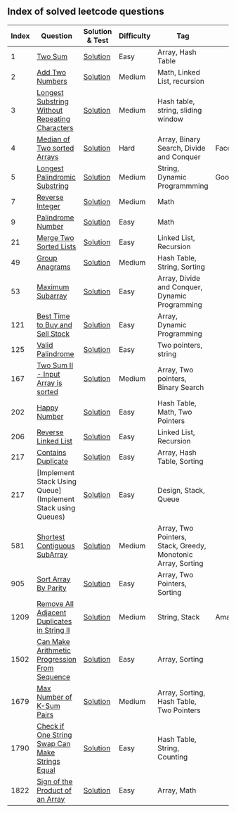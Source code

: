 ## Index of solved leetcode questions

| Index | Question | Solution & Test | Difficulty | Tag |   |
| ----- | -------- | --------------- | ---------- | --- | - |
| 1 | [Two Sum](https://leetcode.com/problems/two-sum/) | [Solution](https://github.com/blossom-babs/Data-structures-and-algorithm/blob/main/leetcode/easy/twoSum.test.js) | Easy | Array, Hash Table|
| 2 | [Add Two Numbers](https://leetcode.com/problems/add-two-numbers/) | [Solution](https://github.com/blossom-babs/Data-structures-and-algorithm/blob/main/leetcode/medium/addTwoNumbers.test.js) | Medium | Math, Linked List, recursion |
| 3 | [ Longest Substring Without Repeating Characters](https://leetcode.com/problems/longest-substring-without-repeating-characters/) | [Solution](https://github.com/blossom-babs/Data-structures-and-algorithm/blob/main/leetcode/medium/longestSubstring.test.js) | Medium | Hash table, string, sliding window |
| 4 | [ Median of Two sorted Arrays](https://leetcode.com/problems/median-of-two-sorted-arrays/) | [Solution](https://github.com/blossom-babs/Data-structures-and-algorithm/blob/main/leetcode/hard/medianOfSortedArr.test.js) | Hard | Array, Binary Search, Divide and Conquer | Facebook |
| 5 | [ Longest Palindromic Substring](https://leetcode.com/problems/longest-palindromic-substring/) | [Solution](https://github.com/blossom-babs/Data-structures-and-algorithm/blob/main/leetcode/medium/longestPalindrome.test.js) | Medium | String, Dynamic Programmming | Google |
| 7 | [Reverse Integer](https://leetcode.com/problems/reverse-integer/) | [Solution](https://github.com/blossom-babs/Data-structures-and-algorithm/blob/main/leetcode/medium/longestPalindrome.test.js) | Medium | Math |
| 9 | [Palindrome Number](https://leetcode.com/problems/palindrome-number) | [Solution](https://github.com/blossom-babs/Data-structures-and-algorithm/blob/main/leetcode/easy/palindromeNum.test.js) | Easy | Math |
| 21 | [Merge Two Sorted Lists](https://leetcode.com/problems/merge-two-sorted-lists/) | [Solution](https://github.com/blossom-babs/Data-structures-and-algorithm/blob/main/leetcode/easy/mergeLinkedList.test.js) | Easy | Linked List, Recursion |
| 49 | [Group Anagrams](https://leetcode.com/problems/group-anagrams/) | [Solution](https://github.com/blossom-babs/Data-structures-and-algorithm/blob/main/leetcode/easy/group-anagrams.test.js) | Medium | Hash Table, String, Sorting |
| 53 | [Maximum Subarray](https://leetcode.com/problems/maximum-subarray/) | [Solution](https://github.com/blossom-babs/Data-structures-and-algorithm/blob/main/leetcode/easy/max-subarray.test.js) | Easy | Array, Divide and Conquer, Dynamic Programming |
| 121 | [Best Time to Buy and Sell Stock](https://leetcode.com/problems/best-time-to-buy-and-sell-stock/) | [Solution](https://github.com/blossom-babs/Data-structures-and-algorithm/blob/main/leetcode/easy/bestTimeToBuyAndSellStock.test.js) | Easy | Array, Dynamic Programming |
| 125 | [Valid Palindrome](https://leetcode.com/problems/valid-palindrome/) | [Solution](https://github.com/blossom-babs/Data-structures-and-algorithm/blob/main/leetcode/easy/isPalindrome.test.js) | Easy | Two pointers, string |
| 167 | [Two Sum II - Input Array is sorted](https://leetcode.com/problems/two-sum-ii-input-array-is-sorted/) | [Solution](https://github.com/blossom-babs/Data-structures-and-algorithm/blob/main/leetcode/medium/twoSum-ii.test.js) | Medium | Array, Two pointers, Binary Search |
| 202 | [Happy Number](https://leetcode.com/problems/happy-number/) | [Solution](https://github.com/blossom-babs/Data-structures-and-algorithm/blob/main/leetcode/easy/happyNum.test.js) | Easy | Hash Table, Math, Two Pointers |
| 206 | [Reverse Linked List](https://leetcode.com/problems/reverse-linked-list/) | [Solution](https://github.com/blossom-babs/Data-structures-and-algorithm/blob/main/leetcode/easy/reverseLinkedList.test.js) | Easy | Linked List, Recursion |
| 217 | [Contains Duplicate](https://leetcode.com/problems/contains-duplicate/) | [Solution](https://github.com/blossom-babs/Data-structures-and-algorithm/blob/main/leetcode/easy/contains-duplicates.test.js) | Easy | Array, Hash Table, Sorting |
| 217 | [Implement Stack Using Queue](Implement Stack using Queues) | [Solution](https://github.com/blossom-babs/Data-structures-and-algorithm/blob/main/leetcode/easy/implementStackUsingQueues.test.js) | Easy | Design, Stack, Queue |
| 581 | [Shortest Contiguous SubArray ](https://leetcode.com/problems/shortest-unsorted-continuous-subarray/) | [Solution](https://github.com/blossom-babs/Data-structures-and-algorithm/blob/main/leetcode/medium/unsortedSubArray.test.js) | Medium | Array, Two Pointers, Stack, Greedy, Monotonic Array, Sorting |
| 905 | [Sort Array By Parity](https://leetcode.com/problems/sort-array-by-parity/) | [Solution](https://github.com/blossom-babs/Data-structures-and-algorithm/blob/main/leetcode/easy/sortArrayByParity.test.js) | Easy | Array, Two Pointers, Sorting |
| 1209 | [Remove All Adjacent Duplicates in String II](https://leetcode.com/problems/remove-all-adjacent-duplicates-in-string-ii/) | [Solution](https://github.com/blossom-babs/Data-structures-and-algorithm/blob/main/leetcode/medium/removeDupsInString.test.js) | Medium | String, Stack| Amazon |
| 1502 | [Can Make Arithmetic Progression From Sequence](https://leetcode.com/problems/can-make-arithmetic-progression-from-sequence/) | [Solution](https://github.com/blossom-babs/Data-structures-and-algorithm/blob/main/leetcode/easy/arithmetic-progression.test.js) | Easy | Array, Sorting |
| 1679 | [Max Number of K-Sum Pairs](https://leetcode.com/problems/max-number-of-k-sum-pairs/) | [Solution](https://github.com/blossom-babs/Data-structures-and-algorithm/blob/main/leetcode/medium/maxOperations.test.js) | Medium | Array, Sorting, Hash Table, Two Pointers |
| 1790 | [Check if One String Swap Can Make Strings Equal](https://leetcode.com/problems/check-if-one-string-swap-can-make-strings-equal/) | [Solution](https://github.com/blossom-babs/Data-structures-and-algorithm/blob/main/leetcode/easy/string-swap.test.js) | Easy | Hash Table, String, Counting |
| 1822 | [Sign of the Product of an Array](https://leetcode.com/problems/sign-of-the-product-of-an-array/) | [Solution](https://github.com/blossom-babs/Data-structures-and-algorithm/blob/main/leetcode/easy/product-sign.test.js) | Easy | Array, Math |
